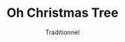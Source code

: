 ---
layout: "layouts/playing.html"
tags: "scores"
title: "Oh Christmas Tree"
author: "Traditionnel"
style: "classique"
mei_file: "./O Christmas Tree.mei"
---